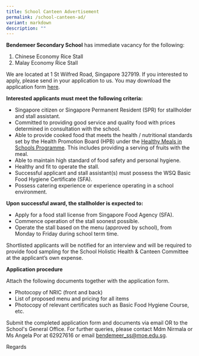 ```yaml
---
title: School Canteen Advertisement
permalink: /school-canteen-ad/
variant: markdown
description: ""
---
```

**Bendemeer Secondary School** has immediate vacancy for the following:
1. Chinese Economy Rice Stall
2. Malay Economy Rice Stall

We are located at 1 St Wilfred Road, Singapore 327919. 
If you interested to apply, please send in your application to us.  You may download the application form [here](https://go.gov.sg/bdms-canteenform).

**Interested applicants must meet the following criteria:**

* Singapore citizen or Singapore Permanent Resident (SPR) for stallholder and stall assistant.
* Committed to providing good service and quality food with prices determined in consultation with the school.
* Able to provide cooked food that meets the health / nutritional standards set by the Health Promotion Board (HPB) under the <a href="https://www.hpb.gov.sg/schools/school-programmes/healthy-meals-in-schools-programme" target="_blank">Healthy Meals in Schools Programme</a>. This includes providing a serving of fruits with the meal.
* Able to maintain high standard of food safety and personal hygiene.
* Healthy and fit to operate the stall.
* Successful applicant and stall assistant(s) must possess the WSQ Basic Food Hygiene Certificate (SFA).
* Possess catering experience or experience operating in a school environment.


**Upon successful award, the stallholder is expected to:**

* Apply for a food stall license from Singapore Food Agency (SFA).
* Commence operation of the stall soonest possible.
* Operate the stall based on the menu (approved by school), from Monday to Friday during school term time.

Shortlisted applicants will be notified for an interview and will be required to provide food sampling for the School Holistic Health &amp; Canteen Committee at the applicant’s own expense.


**Application procedure**

Attach the following documents together with the application form. 

* Photocopy of NRIC (front and back)
* List of proposed menu and pricing for all items
* Photocopy of relevant certificates such as Basic Food Hygiene Course, etc.

Submit the completed application form and documents via email OR to the School's General Office.
For further queries, please contact Mdm Nirmala or Ms Angela Por at 62927616 or email <a href="mailto:bendemeer_ss@moe.edu.sg">bendemeer_ss@moe.edu.sg</a>.


Regards